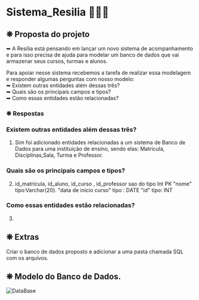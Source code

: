 # Sistema_Resilia 👩🏼‍💻

## ❋ Proposta do projeto <br>
➥ A Resilia está pensando em lançar um novo sistema de
acompanhamento e para isso precisa de ajuda para modelar um
banco de dados que vai armazenar seus cursos, turmas e alunos.


Para apoiar nesse sistema recebemos a tarefa de realizar essa modelagem
e responder algumas perguntas com nosso modelo: <br>
➥ Existem outras entidades além dessas três? <br>
➥ Quais são os principais campos e tipos? <br>
➥ Como essas entidades estão relacionadas? 
<br>



### ❋ Respostas

### Existem outras entidades além dessas três?

1. Sim foi adicionado entidades relacionadas a um sistema de Banco de Dados para uma instituição de ensino, sendo elas: 
Matricula, Disciplinas,Sala, Turma e Professor.


### Quais são os principais campos e tipos?

2. id_matricula, id_aluno, id_curso , id_professor sao do tipo Int PK
 "nome"   tipo:Varchar(20).
 "data de inicio curso"  tipo : DATE
 "id"  tipo: INT
 

### Como essas entidades estão relacionadas?

3.


## ❋ Extras
 Criar o banco de dados proposto e adicionar a uma pasta chamada SQL com os arquivos.
 
 
## ❋ Modelo do Banco de Dados.

![DataBase](https://user-images.githubusercontent.com/113525688/213037984-65d221f1-ddbd-40e3-a08d-a7106d3070df.jpeg)
